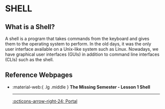 # SHELL

## What is a Shell?

A shell is a program that takes commands from the keyboard and gives them to the operating system to perform. In the old days, it was the only user interface available on a Unix-like system such as Linux. Nowadays, we have graphical user interfaces (GUIs) in addition to command line interfaces (CLIs) such as the shell.

## Reference Webpages

<div class="grid cards" markdown>

-  :material-web:{ .lg .middle } __The Missing Semester - Lesson 1 Shell__

    ---

    [:octicons-arrow-right-24: <a href="https://missing.csail.mit.edu/2020/course-shell/" target="_blank"> Portal </a>](#)

</div>